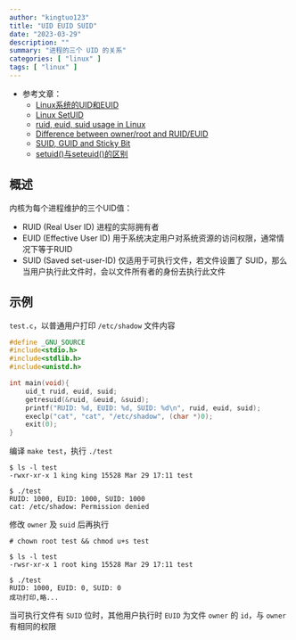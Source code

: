 ```yaml
---
author: "kingtuo123"
title: "UID EUID SUID"
date: "2023-03-29"
description: ""
summary: "进程的三个 UID 的关系"
categories: [ "linux" ]
tags: [ "linux" ]
---
```



- 参考文章：
  - [Linux系统的UID和EUID](https://zhuanlan.zhihu.com/p/567686889)
  - [Linux SetUID](http://c.biancheng.net/view/868.html)
  - [ruid, euid, suid usage in Linux](https://mudongliang.github.io/2020/09/17/ruid-euid-suid-usage-in-linux.html)
  - [Difference between owner/root and RUID/EUID](https://unix.stackexchange.com/questions/191940/difference-between-owner-root-and-ruid-euid)
  - [SUID, GUID and Sticky Bit](https://linuxhandbook.com/suid-sgid-sticky-bit/)
  - [setuid()与seteuid()的区别](https://blog.csdn.net/nyist327/article/details/38945797)

## 概述

内核为每个进程维护的三个UID值：
 - RUID (Real User ID) 进程的实际拥有者
 - EUID (Effective User ID) 用于系统决定用户对系统资源的访问权限，通常情况下等于RUID
 - SUID (Saved set-user-ID) 仅适用于可执行文件，若文件设置了 SUID，那么当用户执行此文件时，会以文件所有者的身份去执行此文件



## 示例

`test.c`，以普通用户打印 `/etc/shadow` 文件内容

```c
#define _GNU_SOURCE
#include<stdio.h>
#include<stdlib.h>
#include<unistd.h>

int main(void){
    uid_t ruid, euid, suid;
    getresuid(&ruid, &euid, &suid);
    printf("RUID: %d, EUID: %d, SUID: %d\n", ruid, euid, suid);
    execlp("cat", "cat", "/etc/shadow", (char *)0);
    exit(0);
}
```

编译 `make test`，执行 `./test`

```
$ ls -l test
-rwxr-xr-x 1 king king 15528 Mar 29 17:11 test

$ ./test
RUID: 1000, EUID: 1000, SUID: 1000
cat: /etc/shadow: Permission denied
```


修改 `owner` 及 `suid` 后再执行

```
# chown root test && chmod u+s test

$ ls -l test
-rwsr-xr-x 1 root king 15528 Mar 29 17:11 test

$ ./test
RUID: 1000, EUID: 0, SUID: 0
成功打印,略...
```

当可执行文件有 `SUID` 位时，其他用户执行时 `EUID` 为文件 `owner` 的 `id`，与 `owner` 有相同的权限
